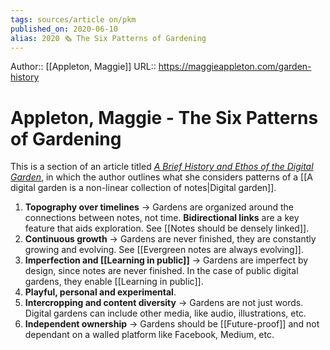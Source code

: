 ```yaml
---
tags: sources/article on/pkm
published_on: 2020-06-10
alias: 2020 🗞️ The Six Patterns of Gardening
---
```


Author:: [[Appleton, Maggie]]
URL:: https://maggieappleton.com/garden-history

# Appleton, Maggie - The Six Patterns of Gardening

This is a section of an article titled [_A Brief History and Ethos of the Digital Garden_](https://maggieappleton.com/garden-history), in which the author outlines what she considers patterns of a [[A digital garden is a non-linear collection of notes|Digital garden]].

1. **Topography over timelines** -> Gardens are organized around the connections between notes, not time. **Bidirectional links** are a key feature that aids exploration. See [[Notes should be densely linked]].
2. **Continuous growth** -> Gardens are never finished, they are constantly growing and evolving. See [[Evergreen notes are always evolving]].
3. **Imperfection and [[Learning in public]]** -> Gardens are imperfect by design, since notes are never finished. In the case of public digital gardens, they enable [[Learning in public]].
4. **Playful, personal and experimental**.
5. **Intercropping and content diversity** -> Gardens are not just words. Digital gardens can include other media, like audio, illustrations, etc.
6. **Independent ownership** -> Gardens should be [[Future-proof]] and not dependant on a walled platform like Facebook, Medium, etc. 